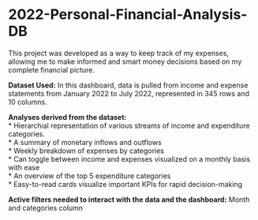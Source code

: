 # 2022-Personal-Financial-Analysis-DB
This project was developed as a way to keep track of my expenses, allowing me to make informed and smart money decisions based on my complete financial picture.

**Dataset Used:** In this dashboard, data is pulled from income and expense statements from January 2022 to July 2022, represented in 345 rows and 10 columns.

**Analyses derived from the dataset:**
<br/> * Hierarchial representation of various streams of income and expenditure categories.
<br/> * A summary of monetary inflows and outflows
<br/> * Weekly breakdown of expenses by categories
<br/> * Can toggle between income and expenses visualized on a monthly basis with ease
<br/> * An overview of the top 5 expenditure categories
<br/> * Easy-to-read cards visualize important KPIs for rapid decision-making

**Active filters needed to interact with the data and the dashboard:** Month and categories 
column
